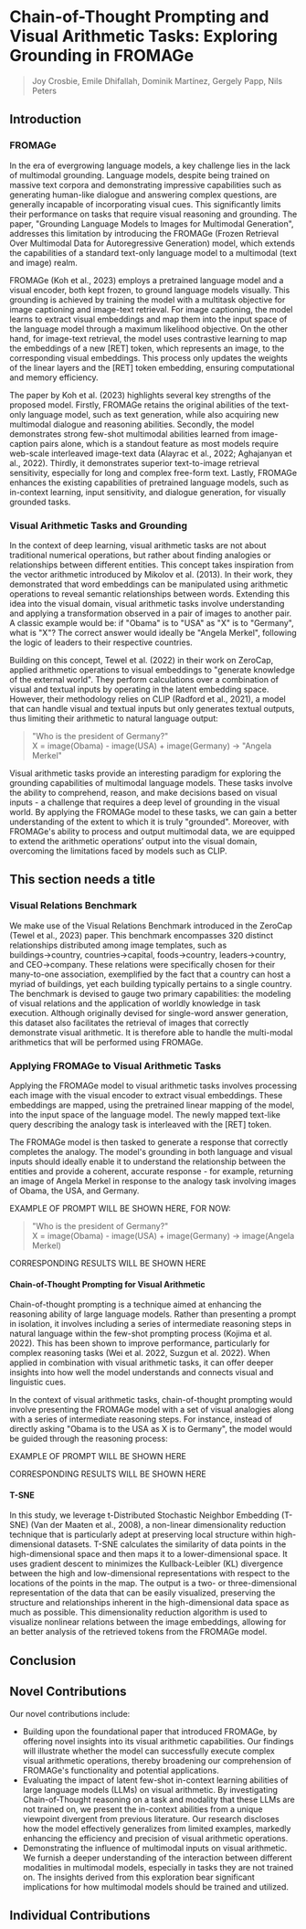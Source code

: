 # Chain-of-Thought Prompting and Visual Arithmetic Tasks: Exploring Grounding in FROMAGe
> Joy Crosbie, Emile Dhifallah, Dominik Martínez, Gergely Papp, Nils Peters

## Introduction

### FROMAGe

In the era of evergrowing language models, a key challenge lies in the lack of multimodal grounding. Language models, despite being trained on massive text corpora and demonstrating impressive capabilities such as generating human-like dialogue and answering complex questions, are generally incapable of incorporating visual cues. This significantly limits their performance on tasks that require visual reasoning and grounding. The paper, "Grounding Language Models to Images for Multimodal Generation", addresses this limitation by introducing the FROMAGe (Frozen Retrieval Over Multimodal Data for Autoregressive Generation) model, which extends the capabilities of a standard text-only language model to a multimodal (text and image) realm.

FROMAGe (Koh et al., 2023) employs a pretrained language model and a visual encoder, both kept frozen, to ground language models visually. This grounding is achieved by training the model with a multitask objective for image captioning and image-text retrieval. For image captioning, the model learns to extract visual embeddings and map them into the input space of the language model through a maximum likelihood objective. On the other hand, for image-text retrieval, the model uses contrastive learning to map the embeddings of a new [RET] token, which represents an image, to the corresponding visual embeddings. This process only updates the weights of the linear layers and the [RET] token embedding, ensuring computational and memory efficiency.

The paper by Koh et al. (2023) highlights several key strengths of the proposed model. Firstly, FROMAGe retains the original abilities of the text-only language model, such as text generation, while also acquiring new multimodal dialogue and reasoning abilities. Secondly, the model demonstrates strong few-shot multimodal abilities learned from image-caption pairs alone, which is a standout feature as most models require web-scale interleaved image-text data (Alayrac et al., 2022; Aghajanyan et al., 2022). Thirdly, it demonstrates superior text-to-image retrieval sensitivity, especially for long and complex free-form text. Lastly, FROMAGe enhances the existing capabilities of pretrained language models, such as in-context learning, input sensitivity, and dialogue generation, for visually grounded tasks. 



### Visual Arithmetic Tasks and Grounding

In the context of deep learning, visual arithmetic tasks are not about traditional numerical operations, but rather about finding analogies or relationships between different entities. This concept takes inspiration from the vector arithmetic introduced by Mikolov et al. (2013). In their work, they demonstrated that word embeddings can be manipulated using arithmetic operations to reveal semantic relationships between words. Extending this idea into the visual domain, visual arithmetic tasks involve understanding and applying a transformation observed in a pair of images to another pair. A classic example would be: if "Obama" is to "USA" as "X" is to "Germany", what is "X"? The correct answer would ideally be "Angela Merkel", following the logic of leaders to their respective countries.

Building on this concept, Tewel et al. (2022) in their work on ZeroCap, applied arithmetic operations to visual embeddings to "generate knowledge of the external world". They perform calculations over a combination of visual and textual inputs by operating in the latent embedding space. However, their methodology relies on CLIP (Radford et al., 2021), a model that can handle visual and textual inputs but only generates textual outputs, thus limiting their arithmetic to natural language output:

> "Who is the president of Germany?"\
> X = image(Obama) - image(USA) + image(Germany) &rarr; "Angela Merkel"

Visual arithmetic tasks provide an interesting paradigm for exploring the grounding capabilities of multimodal language models. These tasks involve the ability to comprehend, reason, and make decisions based on visual inputs - a challenge that requires a deep level of grounding in the visual world. By applying the FROMAGe model to these tasks, we can gain a better understanding of the extent to which it is truly "grounded". Moreover, with FROMAGe's ability to process and output multimodal data, we are equipped to extend the arithmetic operations’ output into the visual domain, overcoming the limitations faced by models such as CLIP.



## This section needs a title

### Visual Relations Benchmark
We make use of the Visual Relations Benchmark introduced in the ZeroCap (Tewel et al., 2023) paper. This benchmark encompasses 320 distinct relationships distributed among image templates, such as buildings→country, countries→capital, foods→country, leaders→country, and CEO→company. These relations were specifically chosen for their many-to-one association, exemplified by the fact that a country can host a myriad of buildings, yet each building typically pertains to a single country. The benchmark is devised to gauge two primary capabilities: the modeling of visual relations and the application of worldly knowledge in task execution. Although originally devised for single-word answer generation, this dataset also facilitates the retrieval of images that correctly demonstrate visual arithmetic. It is therefore able to handle the multi-modal arithmetics that will be performed using FROMAGe.


### Applying FROMAGe to Visual Arithmetic Tasks

Applying the FROMAGe model to visual arithmetic tasks involves processing each image with the visual encoder to extract visual embeddings. These embeddings are mapped, using the pretrained linear mapping of the model, into the input space of the language model. The newly mapped text-like query describing the analogy task is interleaved with the [RET] token.

The FROMAGe model is then tasked to generate a response that correctly completes the analogy. The model's grounding in both language and visual inputs should ideally enable it to understand the relationship between the entities and provide a coherent, accurate response - for example, returning an image of Angela Merkel in response to the analogy task involving images of Obama, the USA, and Germany.

EXAMPLE OF PROMPT WILL BE SHOWN HERE, FOR NOW:
> "Who is the president of Germany?"\
> X = image(Obama) - image(USA) + image(Germany) &rarr; image(Angela Merkel)


CORRESPONDING RESULTS WILL BE SHOWN HERE

#### Chain-of-Thought Prompting for Visual Arithmetic
Chain-of-thought prompting is a technique aimed at enhancing the reasoning ability of large language models. Rather than presenting a prompt in isolation, it involves including a series of intermediate reasoning steps in natural language within the few-shot prompting process (Kojima et al. 2022). This has been shown to improve performance, particularly for complex reasoning tasks (Wei et al. 2022, Suzgun et al. 2022). When applied in combination with visual arithmetic tasks, it can offer deeper insights into how well the model understands and connects visual and linguistic cues.

In the context of visual arithmetic tasks, chain-of-thought prompting would involve presenting the FROMAGe model with a set of visual analogies along with a series of intermediate reasoning steps. For instance, instead of directly asking "Obama is to the USA as X is to Germany", the model would be guided through the reasoning process: 

EXAMPLE OF PROMPT WILL BE SHOWN HERE

CORRESPONDING RESULTS WILL BE SHOWN HERE

#### T-SNE
In this study, we leverage t-Distributed Stochastic Neighbor Embedding (T-SNE) (Van der Maaten et al., 2008), a non-linear dimensionality reduction technique that is particularly adept at preserving local structure within high-dimensional datasets. T-SNE calculates the similarity of data points in the high-dimensional space and then maps it to a lower-dimensional space. It uses gradient descent to minimizes the Kullback-Leibler (KL) divergence between the high and low-dimensional representations with respect to the locations of the points in the map. The output is a two- or three-dimensional representation of the data that can be easily visualized, preserving the structure and relationships inherent in the high-dimensional data space as much as possible. This dimensionality reduction algorithm is used to visualize nonlinear relations between the image embeddings, allowing for an better analysis of the retrieved tokens from the FROMAGe model.

## Conclusion
## Novel Contributions
Our novel contributions include:
* Building upon the foundational paper that introduced FROMAGe, by offering novel insights into its visual arithmetic capabilities. Our findings will illustrate whether the model can successfully execute complex visual arithmetic operations, thereby broadening our comprehension of FROMAGe's functionality and potential applications.
* Evaluating the impact of latent few-shot in-context learning abilities of large language models (LLMs) on visual arithmetic. By investigating Chain-of-Thought reasoning on a task and modality that these LLMs are not trained on, we present the in-context abilities from a unique viewpoint divergent from previous literature. Our research discloses how the model effectively generalizes from limited examples, markedly enhancing the efficiency and precision of visual arithmetic operations.
* Demonstrating the influence of multimodal inputs on visual arithmetic. We furnish a deeper understanding of the interaction between different modalities in multimodal models, especially in tasks they are not trained on. The insights derived from this exploration bear significant implications for how multimodal models should be trained and utilized.

## Individual Contributions



